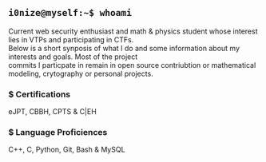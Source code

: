 ## `i0nize@myself:~$ whoami`

Current web security enthusiast and math & physics student whose interest lies in VTPs and participating in CTFs. </br>
Below is a short synposis of what I do and some information about my interests and goals. Most of the project </br> 
commits I particpate in remain in open source contriubtion or mathematical modeling, crytography or personal projects.

### **$** Certifications
eJPT, CBBH, CPTS & C|EH

### **$** Language Proficiences
C++, C, Python, Git, Bash & MySQL

